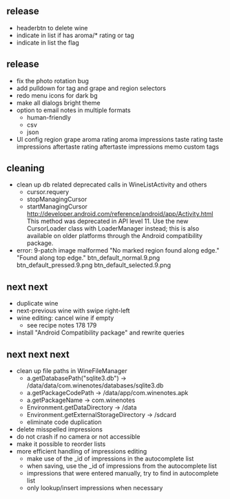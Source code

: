 release
-------
- headerbtn to delete wine
- indicate in list if has aroma/* rating or tag
- indicate in list the flag


release
-------
- fix the photo rotation bug
- add pulldown for tag and grape and region selectors
- redo menu icons for dark bg
- make all dialogs bright theme
- option to email notes in multiple formats
    - human-friendly
    - csv
    - json
- UI config
    region
    grape
    aroma rating
    aroma impressions
    taste rating
    taste impressions
    aftertaste rating
    aftertaste impressions
    memo
    custom tags


cleaning
--------
- clean up db related deprecated calls in WineListActivity and others
    - cursor.requery
    - stopManagingCursor
    - startManagingCursor
    http://developer.android.com/reference/android/app/Activity.html
    This method was deprecated in API level 11. Use the new CursorLoader class with LoaderManager instead; this is also available on older platforms through the Android compatibility package.
- error: 9-patch image malformed
    "No marked region found along edge."
    "Found along top edge."
    btn_default_normal.9.png
    btn_default_pressed.9.png
    btn_default_selected.9.png


next next
---------
- duplicate wine
- next-previous wine with swipe right-left
- wine editing: cancel wine if empty
    - see recipe notes 178 179
- install "Android Compatibility package" and rewrite queries


next next next
--------------
- clean up file paths in WineFileManager
    - a.getDatabasePath("sqlite3.db") -> /data/data/com.winenotes/databases/sqlite3.db
    - a.getPackageCodePath -> /data/app/com.winenotes.apk
    - a.getPackageName -> com.winenotes
    - Environment.getDataDirectory -> /data
    - Environment.getExternalStorageDirectory -> /sdcard
    - eliminate code duplication
- delete misspelled impressions
- do not crash if no camera or not accessible
- make it possible to reorder lists
- more efficient handling of impressions editing
    - make use of the _id of impressions in the autocomplete list
    - when saving, use the _id of impressions from the autocomplete list
    - impressions that were entered manually, try to find in autocomplete list
    - only lookup/insert impressions when necessary


